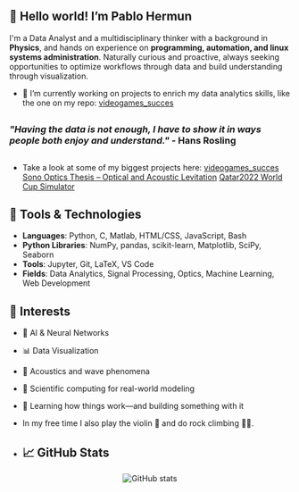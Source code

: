 ## 👋 Hello world! I’m Pablo Hermun

I'm a Data Analyst and a multidisciplinary thinker with a background in **Physics**, and hands on experience on **programming, automation, and linux systems administration**.
Naturally curious and proactive, always seeking opportunities to optimize workflows through data and build understanding through visualization.

<!--
**PabloHermun/pablohermun** is a ✨ _special_ ✨ repository because its `README.md` (this file) appears on your GitHub profile.

- 🌱 I’m currently learning ...
- 👯 I’m looking to collaborate on ...
- 🤔 I’m looking for help with ...
- 💬 Ask me about ...
- 📫 How to reach me: ...
- ⚡ Fun fact: ...
-->

- 🔭 I’m currently working on projects to enrich my data analytics skills, like the one on my repo: [videogames_succes](https://github.com/PabloHermun/videogames_succes.git)
##
### *"Having the data is not enough, I have to show it in ways people both enjoy and understand."* - Hans Rosling

##

- Take a look at some of my biggest projects here:
[videogames_succes](https://github.com/PabloHermun/videogames_succes.git)
[Sono Optics Thesis – Optical and Acoustic Levitation](https://github.com/PabloHermun/Sono_Optics_Thesis.git)
[Qatar2022 World Cup Simulator](https://github.com/PabloHermun/Qatar22-simulate.git)

## 🔧 Tools & Technologies

- **Languages**: Python, C, Matlab, HTML/CSS, JavaScript, Bash
- **Python Libraries**: NumPy, pandas, scikit-learn, Matplotlib, SciPy, Seaborn
- **Tools**: Jupyter, Git, LaTeX, VS Code
- **Fields**: Data Analytics, Signal Processing, Optics, Machine Learning, Web Development

## 🎯 Interests

- 🤖 AI & Neural Networks
- 📊 Data Visualization
- 🎵 Acoustics and wave phenomena
- 🧭 Scientific computing for real-world modeling
- 🧬 Learning how things work—and building something with it

- In my free time I also play the violin 🎻 and do rock climbing 🧗🏼.


- ## 📈 GitHub Stats

<p align="center">
  <img src="https://github-readme-stats.vercel.app/api?username=pablohermun&show_icons=true&theme=default" alt="GitHub stats" />
</p>
